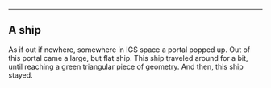 ---------------------------
A ship
---------------------------
As if out if nowhere, somewhere in IGS space a portal popped up. Out of this portal came a large, but flat ship. This ship traveled around for a bit, until reaching a green triangular piece of geometry. And then, this ship stayed. 
